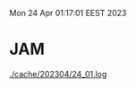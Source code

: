 Mon 24 Apr 01:17:01 EEST 2023
# JAM
<a href='./cache/202304/24_01.log'>./cache/202304/24_01.log</a>
